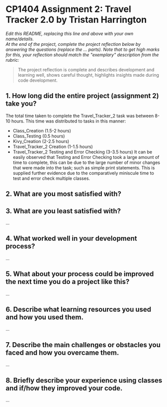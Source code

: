 # CP1404 Assignment 2: Travel Tracker 2.0 by Tristan Harrington

_Edit this README, replacing this line and above with your own name/details._  
_At the end of the project, complete the project reflection below by answering the questions (replace the ... parts)._
_Note that to get high marks for this, your reflection should match the "exemplary" description from the rubric:_

> The project reflection is complete and describes development and learning well, shows careful thought, highlights insights made during code development.


## 1. How long did the entire project (assignment 2) take you?
The total time taken to complete the Travel_Tracker_2 task was between 8-10 hours. This time was distributed to tasks in this manner:
  - Class_Creation (1.5-2 hours)
  - Class_Testing (0.5 hours)
  - Kivy_Creation (2-2.5 hours)
  - Travel_Tracker_2 Creation (1-1.5 hours)
  - Travel_Tracker_2 Testing and Error Checking (3-3.5 hours)
It can be easily observed that Testing and Error Checking took a large amount of time to complete, this can be due to the large number of minor changes that were made into the task; such as simple print statements. This is supplied further evidence due to the comparatively miniscule time to test and error check multiple classes.

## 2. What are you most satisfied with?


## 3. What are you least satisfied with?
...

## 4. What worked well in your development process?
...

## 5. What about your process could be improved the next time you do a project like this?
...

## 6. Describe what learning resources you used and how you used them.
...

## 7. Describe the main challenges or obstacles you faced and how you overcame them.
... 

## 8. Briefly describe your experience using classes and if/how they improved your code.
...
